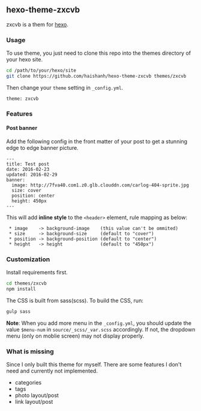 ## hexo-theme-zxcvb

zxcvb is a them for [hexo][hexo].

### Usage

To use theme, you just need to clone this repo into the themes directory of your hexo site.

```sh
cd /path/to/your/hexo/site
git clone https://github.com/haishanh/hexo-theme-zxcvb themes/zxcvb
```

Then change your `theme` setting in `_config.yml`.

```text
theme: zxcvb
```

### Features

#### Post banner

Add the following config in the front matter of your post to get a stunning edge to edge banner picture.

```text
---
title: Test post
date: 2016-02-23
updated: 2016-02-29
banner:
  image: http://7fva40.com1.z0.glb.clouddn.com/carlog-404-sprite.jpg
  size: cover
  position: center
  height: 450px
---
```

This will add **inline style** to the `<header>` element, rule mapping as below:

```text
 * image    -> background-image    (this value can't be ommited)
 * size     -> background-size     (default to "cover")
 * position -> background-position (default to "center")
 * height   -> height              (default to "450px")
```

### Customization

Install requirements first.

```sh
cd themes/zxcvb
npm install
```

The CSS is built from sass(scss). To build the CSS, run:

```sh
gulp sass
```

**Note**: When you add more menu in the `_config.yml`, you should update the value `$menu-num` in `source/_scss/_var.scss` accordingly. If not, the dropdown menu (only on moblie screen) may not display properly.

### What is missing

Since I only built this theme for myself. There are some features I don't need and currently not implemented.

 * categories
 * tags
 * photo layout/post
 * link layout/post


[hexo]: https://hexo.io